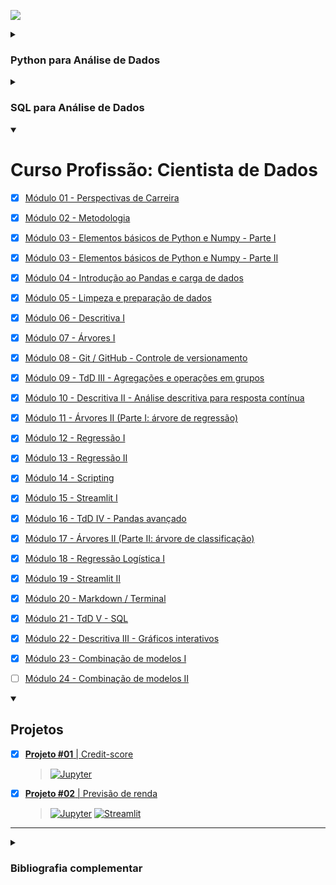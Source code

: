 [![](https://raw.githubusercontent.com/rhatiro/Curso_EBAC-Profissao_Cientista_de_Dados/main/ebac-course-utils/media/logo/newebac_logo_black_half.png)](https://github.com/rhatiro/Curso_EBAC-Profissao_Cientista_de_Dados)

<details><summary><h3>Python para Análise de Dados</h3></summary>

- [x] [Módulo 1 - Python: Variáveis & Tipos de Dados](https://github.com/rhatiro/exercicios-Python-para-Analise-de-Dados-EBAC/tree/main/Mo%CC%81dulo%2001%20-%20Python-%20Varia%CC%81veis%20%26%20Tipos%20de%20Dados)
- [x] [Módulo 2 - Python: Estruturas de Dados](https://github.com/rhatiro/exercicios-Python-para-Analise-de-Dados-EBAC/tree/main/Mo%CC%81dulo%2002%20-%20Python-%20Estruturas%20de%20Dados)
- [x] [Módulo 3 - Python: Fluxo Condicional & Repetição](https://github.com/rhatiro/exercicios-Python-para-Analise-de-Dados-EBAC/tree/main/Mo%CC%81dulo%2003%20-%20Python-%20Fluxo%20Condicional%20%26%20Repetic%CC%A7a%CC%83o)
- [x] [Módulo 4 - Python: Arquivos & Funções](https://github.com/rhatiro/exercicios-Python-para-Analise-de-Dados-EBAC/tree/main/Mo%CC%81dulo%2004%20-%20Python-%20Arquivos%20%26%20Func%CC%A7o%CC%83es)
- [x] [Módulo 5 - Python: Programação Funcional](https://github.com/rhatiro/exercicios-Python-para-Analise-de-Dados-EBAC/tree/main/Mo%CC%81dulo%2005%20-%20Python-%20Programac%CC%A7a%CC%83o%20Funcional)
- [x] [Módulo 6 - Python: Programação Orientada a Objetos](https://github.com/rhatiro/exercicios-Python-para-Analise-de-Dados-EBAC/tree/main/Mo%CC%81dulo%2006%20-%20Python-%20Programac%CC%A7a%CC%83o%20Orientada%20a%20Objetos)
- [x] [Módulo 7 - Python: Módulos & Pacotes](https://github.com/rhatiro/exercicios-Python-para-Analise-de-Dados-EBAC/tree/main/Mo%CC%81dulo%2007%20-%20Python-%20Mo%CC%81dulos%20%26%20Pacotes)
- [x] [Módulo 8 - Python: Tratamento de Erros](https://github.com/rhatiro/exercicios-Python-para-Analise-de-Dados-EBAC/tree/main/Mo%CC%81dulo%2008%20-%20Python-%20Tratamento%20de%20Erros)
- [x] [Módulo 9 - Python: Scripting](https://github.com/rhatiro/exercicios-Python-para-Analise-de-Dados-EBAC/tree/main/Mo%CC%81dulo%2009%20-%20Python-%20Scripting)
- [x] [Módulo 10 - Python: Projeto Final](https://github.com/rhatiro/exercicios-Python-para-Analise-de-Dados-EBAC/tree/main/Mo%CC%81dulo%2010%20-%20Python-%20Projeto%20Final)
  > [![Jupyter](https://img.shields.io/badge/Jupyter-F37626.svg?&logo=Jupyter&logoColor=white)](https://github.com/rhatiro/exercicios-Python-para-Analise-de-Dados-EBAC/blob/main/Mo%CC%81dulo%2010%20-%20Python-%20Projeto%20Final/Mo%CC%81dulo_10_Python-Projeto_Final-Roberto_Hatiro.ipynb)
[![Open in Kaggle](https://kaggle.com/static/images/open-in-kaggle.svg)](https://www.kaggle.com/code/robertohatiro/ebac-modulo-10-python-projeto-final?scriptVersionId=117422343)

</details>

<details><summary><h3>SQL para Análise de Dados</h3></summary>

- [x] [Módulo 1 - Base de dados & Linguagem SQL](https://github.com/rhatiro/exercicios-SQL-para-Analise-de-Dados-EBAC/tree/main/Mo%CC%81dulo%201%20-%20Base%20de%20dados%20%26%20Linguagem%20SQL)
- [x] [Módulo 2 - Trabalhando com Tabelas](https://github.com/rhatiro/exercicios-SQL-para-Analise-de-Dados-EBAC/tree/main/Mo%CC%81dulo%202%20-%20Trabalhando%20com%20Tabelas)
- [x] [Módulo 3 - Selecionando & Ordenando](https://github.com/rhatiro/exercicios-SQL-para-Analise-de-Dados-EBAC/tree/main/Mo%CC%81dulo%203%20-%20Selecionando%20%26%20Ordenando)
- [x] [Módulo 4 - Filtrando & Seleção Condicional](https://github.com/rhatiro/exercicios-SQL-para-Analise-de-Dados-EBAC/tree/main/Mo%CC%81dulo%204%20-%20Filtrando%20%26%20Selec%CC%A7a%CC%83o%20Condicional)
- [x] [Módulo 5 - Agregações](https://github.com/rhatiro/exercicios-SQL-para-Analise-de-Dados-EBAC/tree/main/Mo%CC%81dulo%205%20-%20Agregac%CC%A7o%CC%83es)
- [x] [Módulo 6 - Trabalhando com Múltiplas Tabelas](https://github.com/rhatiro/exercicios-SQL-para-Analise-de-Dados-EBAC/tree/main/Mo%CC%81dulo%206%20-%20Trabalhando%20com%20Mu%CC%81ltiplas%20Tabelas)
- [x] [Módulo 7 - SQL Avançado](https://github.com/rhatiro/exercicios-SQL-para-Analise-de-Dados-EBAC/tree/main/Mo%CC%81dulo%207%20-%20SQL%20Avanc%CC%A7ado)
- [x] [Módulo 8 - Projeto Final](https://github.com/rhatiro/exercicios-SQL-para-Analise-de-Dados-EBAC/tree/main/Mo%CC%81dulo%208%20-%20Projeto%20Final)
  > [![Jupyter](https://img.shields.io/badge/Jupyter-F37626.svg?&logo=Jupyter&logoColor=white)](https://github.com/rhatiro/exercicios-SQL-para-Analise-de-Dados-EBAC/blob/main/Mo%CC%81dulo%208%20-%20Projeto%20Final/Mo%CC%81dulo_8_SQL-Projeto_Final-Roberto_Hatiro.ipynb)
[![Open in Kaggle](https://kaggle.com/static/images/open-in-kaggle.svg)](https://www.kaggle.com/code/robertohatiro/credit-eda-and-analysis)

</details>

<details open>
  <summary>
    <h1>Curso Profissão: Cientista de Dados</h1>
  </summary>

- [x] [Módulo 01 - Perspectivas de Carreira](https://github.com/rhatiro/Curso_EBAC-Profissao_Cientista_de_Dados/tree/main/Mo%CC%81dulo%2001%20-%20Perspectivas%20de%20Carreira)

- [x] [Módulo 02 - Metodologia](https://github.com/rhatiro/Curso_EBAC-Profissao_Cientista_de_Dados/tree/main/Mo%CC%81dulo%2002%20-%20Metodologia)

- [x] [Módulo 03 - Elementos básicos de Python e Numpy - Parte I](https://github.com/rhatiro/Curso_EBAC-Profissao_Cientista_de_Dados/tree/main/Mo%CC%81dulo%2003%20-%20Elementos%20ba%CC%81sicos%20de%20Python%20e%20Numpy%20-%20Parte%20I)

- [x] [Módulo 03 - Elementos básicos de Python e Numpy - Parte II](https://github.com/rhatiro/Curso_EBAC-Profissao_Cientista_de_Dados/tree/main/Mo%CC%81dulo%2003%20-%20Elementos%20ba%CC%81sicos%20de%20Python%20e%20Numpy%20-%20Parte%20II)

- [x] [Módulo 04 - Introdução ao Pandas e carga de dados](https://github.com/rhatiro/Curso_EBAC-Profissao_Cientista_de_Dados/tree/main/Mo%CC%81dulo%2004%20-%20Introduc%CC%A7a%CC%83o%20ao%20Pandas%20e%20carga%20de%20dados)

- [x] [Módulo 05 - Limpeza e preparação de dados](https://github.com/rhatiro/Curso_EBAC-Profissao_Cientista_de_Dados/tree/main/Mo%CC%81dulo%2005%20-%20Limpeza%20e%20preparac%CC%A7a%CC%83o%20de%20dados)

- [x] [Módulo 06 - Descritiva I](https://github.com/rhatiro/Curso_EBAC-Profissao_Cientista_de_Dados/tree/main/Mo%CC%81dulo%2006%20-%20Descritiva%20I)

- [x] [Módulo 07 - Árvores I](https://github.com/rhatiro/Curso_EBAC-Profissao_Cientista_de_Dados/tree/main/Mo%CC%81dulo%2007%20-%20A%CC%81rvores%20I)

- [x] [Módulo 08 - Git / GitHub - Controle de versionamento](https://github.com/rhatiro/Curso_EBAC-Profissao_Cientista_de_Dados/tree/main/Mo%CC%81dulo%2008%20-%20Git%20:%20GitHub%20-%20Controle%20de%20versionamento)

- [x] [Módulo 09 - TdD III - Agregações e operações em grupos](https://github.com/rhatiro/Curso_EBAC-Profissao_Cientista_de_Dados/tree/main/Mo%CC%81dulo%2009%20-%20TdD%20III%20-%20Agregac%CC%A7o%CC%83es%20e%20operac%CC%A7o%CC%83es%20em%20grupos)

- [x] [Módulo 10 - Descritiva II - Análise descritiva para resposta contínua](https://github.com/rhatiro/Curso_EBAC-Profissao_Cientista_de_Dados/tree/main/Mo%CC%81dulo%2010%20-%20Descritiva%20II%20-%20Ana%CC%81lise%20descritiva%20para%20resposta%20conti%CC%81nua)

- [x] [Módulo 11 - Árvores II (Parte I: árvore de regressão)](https://github.com/rhatiro/Curso_EBAC-Profissao_Cientista_de_Dados/tree/main/Mo%CC%81dulo%2011%20-%20A%CC%81rvores%20II%20(Parte%20I-%20a%CC%81rvore%20de%20regressa%CC%83o))

- [x] [Módulo 12 - Regressão I](https://github.com/rhatiro/Curso_EBAC-Profissao_Cientista_de_Dados/tree/main/Mo%CC%81dulo%2012%20-%20Regressa%CC%83o%20I)

- [x] [Módulo 13 - Regressão II](https://github.com/rhatiro/Curso_EBAC-Profissao_Cientista_de_Dados/tree/main/Mo%CC%81dulo%2013%20-%20Regressa%CC%83o%20II)

- [x] [Módulo 14 - Scripting](https://github.com/rhatiro/Curso_EBAC-Profissao_Cientista_de_Dados/tree/main/Mo%CC%81dulo%2014%20-%20Scripting)

- [x] [Módulo 15 - Streamlit I](https://github.com/rhatiro/Curso_EBAC-Profissao_Cientista_de_Dados/tree/main/Mo%CC%81dulo_15_-_Streamlit_I)

- [x] [Módulo 16 - TdD IV - Pandas avançado](https://github.com/rhatiro/Curso_EBAC-Profissao_Cientista_de_Dados/tree/main/Mo%CC%81dulo%2016%20-%20TdD%20IV%20-%20Pandas%20avanc%CC%A7ado)

- [x] [Módulo 17 - Árvores II (Parte II: árvore de classificação)](https://github.com/rhatiro/Curso_EBAC-Profissao_Cientista_de_Dados/tree/main/Mo%CC%81dulo%2017%20-%20A%CC%81rvores%20II%20(Parte%20II-%20a%CC%81rvore%20de%20classificac%CC%A7a%CC%83o))

- [x] [Módulo 18 - Regressão Logística I](https://github.com/rhatiro/Curso_EBAC-Profissao_Cientista_de_Dados/tree/main/Mo%CC%81dulo%2018%20-%20Regressa%CC%83o%20Logi%CC%81stica%20I)

- [x] [Módulo 19 - Streamlit II](https://github.com/rhatiro/Curso_EBAC-Profissao_Cientista_de_Dados/tree/main/Mo%CC%81dulo_19_-_Streamlit_II)

- [x] [Módulo 20 - Markdown / Terminal](https://github.com/rhatiro/Curso_EBAC-Profissao_Cientista_de_Dados/tree/main/Mo%CC%81dulo%2020%20-%20Markdown%20%3A%20Terminal)
  
- [x] [Módulo 21 - TdD V - SQL](https://github.com/rhatiro/Curso_EBAC-Profissao_Cientista_de_Dados/tree/main/Mo%CC%81dulo%2021%20-%20TdD%20V%20-%20SQL)

- [x] [Módulo 22 - Descritiva III - Gráficos interativos](https://github.com/rhatiro/Curso_EBAC-Profissao_Cientista_de_Dados/tree/main/Mo%CC%81dulo%2022%20-%20Descritiva%20III%20-%20Gra%CC%81ficos%20interativos)
  
- [x] [Módulo 23 - Combinação de modelos I](https://github.com/rhatiro/Curso_EBAC-Profissao_Cientista_de_Dados/tree/main/Mo%CC%81dulo%2023%20-%20Combinac%CC%A7a%CC%83o%20de%20modelos%20I)
  
- [ ] [Módulo 24 - Combinação de modelos II](https://github.com/rhatiro/Curso_EBAC-Profissao_Cientista_de_Dados/tree/main/Mo%CC%81dulo%2024%20-%20Combinac%CC%A7a%CC%83o%20de%20modelos%20II)

<details open>
  <summary>
    <h2>Projetos</h2>
  </summary>

- [x] [**Projeto #01** | Credit-score](https://github.com/rhatiro/Credit-score)
  > [![Jupyter](https://img.shields.io/badge/Jupyter-F37626.svg?&logo=Jupyter&logoColor=white)](https://github.com/rhatiro/Credit-score/blob/main/Projeto%2001%20-%20Classificacao%20de%20credito%20-%20Roberto%20Hatiro.ipynb)

- [x] [**Projeto #02** | Previsão de renda](https://github.com/rhatiro/previsao-renda)
  > [![Jupyter](https://img.shields.io/badge/Jupyter-F37626.svg?&logo=Jupyter&logoColor=white)](https://github.com/rhatiro/previsao-renda/blob/main/ebac-projeto02-previsao_renda-roberto_hatiro.ipynb)
[![Streamlit](https://img.shields.io/badge/Streamlit-FF4B4B?logo=Streamlit&logoColor=white)](https://rhatiro-ebac-projeto02-previsao-renda.streamlit.app/)

</details>

---

<details>
  <summary>
    <h3>Bibliografia complementar</h3>
  </summary>

- #### [Módulo 17:](https://github.com/rhatiro/Curso_EBAC-Profissao_Cientista_de_Dados/tree/main/Mo%CC%81dulo%2017%20-%20A%CC%81rvores%20II%20(Parte%20II-%20a%CC%81rvore%20de%20classificac%CC%A7a%CC%83o))

  - [Documentação do scikitlearn](https://scikit-learn.org/stable/modules/cross_validation.html)
  - ["The Elements of Statistical Learning" J. H. Friedman, R. Tibshirani e . Hastle](https://hastie.su.domains/Papers/ESLII.pdf)
  - ["An Introduction to Statistical Learning" Gareth M. James, Daniela Witten, Trevor Hastie, R J Tibshirani](https://www.statlearning.com/)
  
- #### [Módulo 22:](https://github.com/rhatiro/Curso_EBAC-Profissao_Cientista_de_Dados/tree/main/Mo%CC%81dulo%2022%20-%20Descritiva%20III%20-%20Gra%CC%81ficos%20interativos)
  
  - ["Python para análise de dados" Wes McKinney, ed. Oreilly, 2019 - Capítulo 6](https://novatec.com.br/livros/python-para-analise-de-dados-3ed/)
  - ["Storytelling com Dados" Cole Nussbaumer Knaflic, Alta books, 2019](https://altabooks.com.br/produto/storytelling-com-dados/)
  
- #### [Módulo 23:](https://github.com/rhatiro/Curso_EBAC-Profissao_Cientista_de_Dados/tree/main/Mo%CC%81dulo%2023%20-%20Combinac%CC%A7a%CC%83o%20de%20modelos%20I)
  
  - [Random forests - classification description](https://www.stat.berkeley.edu/~breiman/RandomForests/cc_home.htm)
  - [sklearn.ensemble.RandomForestClassifier — scikit-learn 1.2.2 documentation](https://scikit-learn.org/stable/modules/generated/sklearn.ensemble.RandomForestClassifier.html)
  
- #### [Módulo 24:]()
  
  - 1984:
    > - [CART](https://www.google.com/search?q=Classification+And+Regression+Trees+By+Leo+Breiman,+Jerome+H.+Friedman,+Richard+A.+Olshen,+Charles+J.+Stone&sxsrf=APq-WBsB-F7EMQLKLS-MDIV1-aQJOT_NXQ:1644165838636&ei=zvr_Yf6CJuKSxc8PlOiR-Ac&ved=0ahUKEwj-oY2Gw-v1AhViS)
  - Bagging
    >  - 1996:
      >> - [Bagging](https://link.springer.com/content/pdf/10.1007/BF00058655.pdf)
    > - 2001:
      >> - [Random Forest](https://www.stat.berkeley.edu/~breiman/randomforest2001.pdf)
  - Boosting
    > - 1990 - 1995:
      >> - [Boosting 1](https://link.springer.com/article/10.1007/BF00116037)
      >> - [Boosting 2](https://www.sciencedirect.com/science/article/pii/S0890540185711364)
      >> - [Boosting 3](https://www.researchgate.net/publication/2798688_Data_Filtering_and_Distribution_Modeling_Algorithms_for_Machine_Learning)
    > - 1997:
      >> - [Adaboost](https://www.sciencedirect.com/science/article/pii/S002200009791504X)
       >>> - [Additive logistic regression: a statistical view of boosting (With discussion and a rejoinder by the authors)](https://projecteuclid.org/journals/annals-of-statistics/volume-28/issue-2/Additive-logistic-regression--a-statistical-view-of-boosting-With/10.1214/aos/1016218223.full)
    > - 1999:
      >> - [GBM](https://jerryfriedman.su.domains/ftp/trebst.pdf)
      >> - [Stochastic GBM](https://jerryfriedman.su.domains/ftp/stobst.pdf)
    > - 2014 - 2016:
      >> - [**XGBoost**](https://arxiv.org/pdf/1603.02754.pdf)
    > - 2017:
      >> - [LightGBM](https://papers.nips.cc/paper/2017/hash/6449f44a102fde848669bdd9eb6b76fa-Abstract.html)
      >> - [CatBoost](https://arxiv.org/abs/1706.09516)
  - [A Decision-Theoretic Generalization of On-Line Learning and an Application to Boosting - ScienceDirect](https://www.sciencedirect.com/science/article/pii/S002200009791504X)
  - [1.11. Ensemble methods — scikit-learn 1.2.2 documentation](https://scikit-learn.org/stable/modules/ensemble.html)
  - [sklearn.ensemble.GradientBoostingClassifier — scikit-learn 1.2.2 documentation](https://scikit-learn.org/stable/modules/generated/sklearn.ensemble.GradientBoostingClassifier.html)

</details>

</details>
